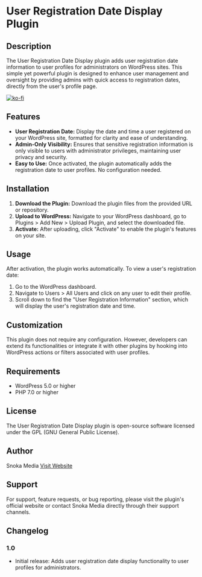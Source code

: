 # User Registration Date Display Plugin

## Description

The User Registration Date Display plugin adds user registration date information to user profiles for administrators on WordPress sites. This simple yet powerful plugin is designed to enhance user management and oversight by providing admins with quick access to registration dates, directly from the user's profile page.

[![ko-fi](https://ko-fi.com/img/githubbutton_sm.svg)](https://ko-fi.com/W7W1FDHVR)

## Features

- **User Registration Date:** Display the date and time a user registered on your WordPress site, formatted for clarity and ease of understanding.
- **Admin-Only Visibility:** Ensures that sensitive registration information is only visible to users with administrator privileges, maintaining user privacy and security.
- **Easy to Use:** Once activated, the plugin automatically adds the registration date to user profiles. No configuration needed.

## Installation

1. **Download the Plugin:** Download the plugin files from the provided URL or repository.
2. **Upload to WordPress:** Navigate to your WordPress dashboard, go to Plugins > Add New > Upload Plugin, and select the downloaded file.
3. **Activate:** After uploading, click "Activate" to enable the plugin's features on your site.

## Usage

After activation, the plugin works automatically. To view a user's registration date:

1. Go to the WordPress dashboard.
2. Navigate to Users > All Users and click on any user to edit their profile.
3. Scroll down to find the "User Registration Information" section, which will display the user's registration date and time.

## Customization

This plugin does not require any configuration. However, developers can extend its functionalities or integrate it with other plugins by hooking into WordPress actions or filters associated with user profiles.

## Requirements

- WordPress 5.0 or higher
- PHP 7.0 or higher

## License

The User Registration Date Display plugin is open-source software licensed under the GPL (GNU General Public License).

## Author

Snoka Media
[Visit Website](http://snoka.ca)

## Support

For support, feature requests, or bug reporting, please visit the plugin's official website or contact Snoka Media directly through their support channels.

## Changelog

### 1.0
- Initial release: Adds user registration date display functionality to user profiles for administrators.
